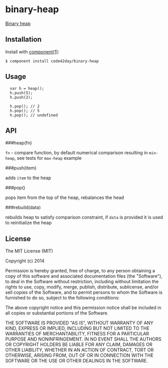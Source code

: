 
# binary-heap

  [Binary heap](http://en.wikipedia.org/wiki/Binary_heap)

## Installation

  Install with [component(1)](http://component.io):

    $ component install code42day/binary-heap

## Usage

```
  var h = heap();
  h.push(5);
  h.push(2);

  h.pop(); // 2
  h.pop(); // 5
  h.pop(); // undefined
```

## API

###heap(fn)

`fn` - compare function, by default numerical comparison resulting in `min-heap`, see tests for `max-heap` example

###push(item)

adds `item` to the heap

###pop()

pops item from the top of the heap, rebalances the head

###rebuild(data)

rebuilds heap to satisfy comparison constraint, if `data` is provided it is used to reinitialize the heap

## License

  The MIT License (MIT)

  Copyright (c) 2014 <copyright code42day>

  Permission is hereby granted, free of charge, to any person obtaining a copy
  of this software and associated documentation files (the "Software"), to deal
  in the Software without restriction, including without limitation the rights
  to use, copy, modify, merge, publish, distribute, sublicense, and/or sell
  copies of the Software, and to permit persons to whom the Software is
  furnished to do so, subject to the following conditions:

  The above copyright notice and this permission notice shall be included in
  all copies or substantial portions of the Software.

  THE SOFTWARE IS PROVIDED "AS IS", WITHOUT WARRANTY OF ANY KIND, EXPRESS OR
  IMPLIED, INCLUDING BUT NOT LIMITED TO THE WARRANTIES OF MERCHANTABILITY,
  FITNESS FOR A PARTICULAR PURPOSE AND NONINFRINGEMENT. IN NO EVENT SHALL THE
  AUTHORS OR COPYRIGHT HOLDERS BE LIABLE FOR ANY CLAIM, DAMAGES OR OTHER
  LIABILITY, WHETHER IN AN ACTION OF CONTRACT, TORT OR OTHERWISE, ARISING FROM,
  OUT OF OR IN CONNECTION WITH THE SOFTWARE OR THE USE OR OTHER DEALINGS IN
  THE SOFTWARE.
